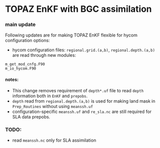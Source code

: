 # TOPAZ EnKF with BGC assimilation

### main update

Following updates are for making TOPAZ EnKF flexible for hycom configuration options:

- hycom configuration files: ```regional.grid.(a,b)```, ```regional.depth.(a,b)``` are read through new modules:
```
m_get_mod_cnfg.F90
m_io_hycom.F90
```

#### notes:

- This change removes requirement of ```depth*.uf``` file to read ```depth``` information both in ```EnKF``` and ```prepobs```.
- ```depth``` read from ```regional.depth.(a,b)``` is used for making land mask in ```Prep_Routines``` without using ```meanssh.uf```
- configuration-specific ```meanssh.uf``` and ```re_sla.nc``` are still required for SLA data prepobs.

### TODO:

- read ```meanssh.nc``` only for SLA assimilation

